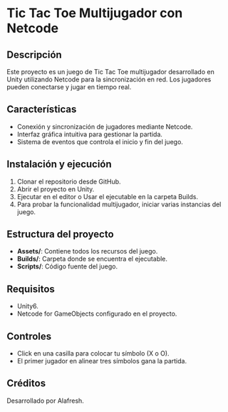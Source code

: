 # Tic Tac Toe Multijugador con Netcode

## Descripción
Este proyecto es un juego de Tic Tac Toe multijugador desarrollado en Unity utilizando Netcode para la sincronización en red. Los jugadores pueden conectarse y jugar en tiempo real.

## Características
- Conexión y sincronización de jugadores mediante Netcode.
- Interfaz gráfica intuitiva para gestionar la partida.
- Sistema de eventos que controla el inicio y fin del juego.

## Instalación y ejecución
1. Clonar el repositorio desde GitHub.
2. Abrir el proyecto en Unity.
3. Ejecutar en el editor o Usar el ejecutable en la carpeta Builds.
4. Para probar la funcionalidad multijugador, iniciar varias instancias del juego.

## Estructura del proyecto
- **Assets/**: Contiene todos los recursos del juego.
- **Builds/**: Carpeta donde se encuentra el ejecutable.
- **Scripts/**: Código fuente del juego.

## Requisitos
- Unity6.
- Netcode for GameObjects configurado en el proyecto.

## Controles
- Click en una casilla para colocar tu símbolo (X o O).
- El primer jugador en alinear tres símbolos gana la partida.

## Créditos
Desarrollado por Alafresh.


